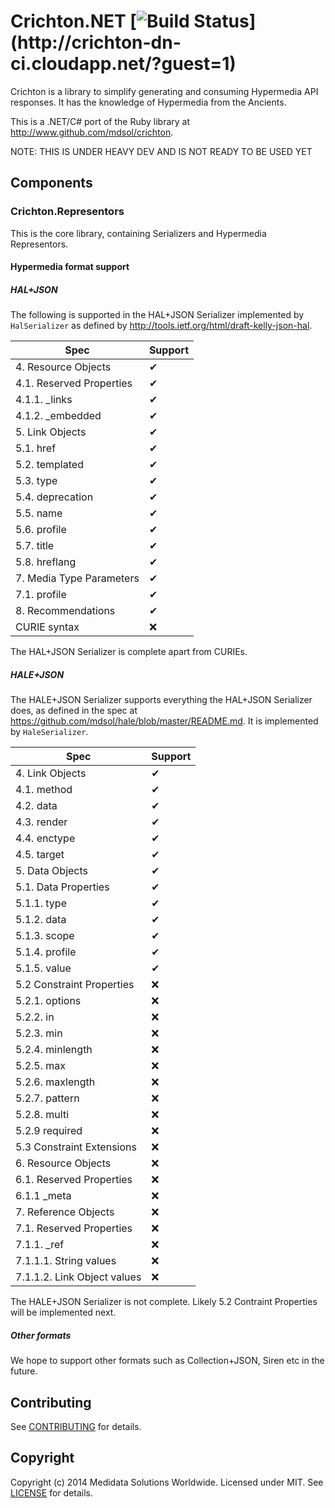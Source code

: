 ﻿# Crichton.NET [![Build Status](http://crichton-dn-ci.cloudapp.net/app/rest/builds/buildType:\(id:CrichtonDotnet_Develop\)/statusIcon)](http://crichton-dn-ci.cloudapp.net/?guest=1)
Crichton is a library to simplify generating and consuming Hypermedia API responses. It has the knowledge of Hypermedia
from the Ancients.

This is a .NET/C# port of the Ruby library at http://www.github.com/mdsol/crichton.

NOTE: THIS IS UNDER HEAVY DEV AND IS NOT READY TO BE USED YET

## Components

### Crichton.Representors

This is the core library, containing Serializers and Hypermedia Representors.

#### Hypermedia format support

##### HAL+JSON

The following is supported in the HAL+JSON Serializer implemented by ```HalSerializer``` as defined by http://tools.ietf.org/html/draft-kelly-json-hal.

Spec | Support
--- | ---
4. Resource Objects | ✔
4.1. Reserved Properties | ✔
4.1.1. _links | ✔
4.1.2. _embedded | ✔
5. Link Objects | ✔
5.1. href | ✔
5.2. templated | ✔
5.3. type | ✔
5.4. deprecation | ✔
5.5. name | ✔
5.6. profile | ✔
5.7. title | ✔
5.8. hreflang | ✔
7. Media Type Parameters | ✔
7.1. profile | ✔
8. Recommendations | ✔
CURIE syntax | ❌

The HAL+JSON Serializer is complete apart from CURIEs.

##### HALE+JSON

The HALE+JSON Serializer supports everything the HAL+JSON Serializer does, as defined in the spec at https://github.com/mdsol/hale/blob/master/README.md. It is implemented by ```HaleSerializer```.

Spec | Support
--- | ---
4. Link Objects | ✔
4.1. method | ✔
4.2. data | ✔
4.3. render | ✔
4.4. enctype | ✔
4.5. target | ✔
5. Data Objects | ✔
5.1. Data Properties | ✔
5.1.1. type | ✔
5.1.2. data | ✔
5.1.3. scope | ✔
5.1.4. profile | ✔
5.1.5. value | ✔
5.2 Constraint Properties | ❌
5.2.1. options | ❌
5.2.2. in | ❌
5.2.3. min | ❌
5.2.4. minlength | ❌
5.2.5. max | ❌
5.2.6. maxlength | ❌
5.2.7. pattern | ❌
5.2.8. multi | ❌
5.2.9 required | ❌
5.3 Constraint Extensions | ❌
6. Resource Objects | ❌
6.1. Reserved Properties | ❌
6.1.1 _meta | ❌
7. Reference Objects | ❌
7.1. Reserved Properties | ❌
7.1.1. _ref | ❌
7.1.1.1. String values | ❌
7.1.1.2. Link Object values | ❌

The HALE+JSON Serializer is not complete. Likely 5.2 Contraint Properties will be implemented next.

##### Other formats

We hope to support other formats such as Collection+JSON, Siren etc in the future.

## Contributing
See [CONTRIBUTING][] for details.

## Copyright
Copyright (c) 2014 Medidata Solutions Worldwide. Licensed under MIT. See [LICENSE][] for details.

[CONTRIBUTING]: CONTRIBUTING.md
[LICENSE]: LICENSE.md
